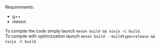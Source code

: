 Requirements:  
- g++
- meson

To compile the code simply launch `meson build && ninja -C build`.  
To compile with optimizzation launch `meson build --buildtype=release && ninja -C build`.
